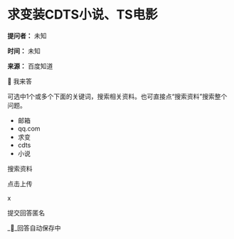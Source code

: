 # 求变装CDTS小说、TS电影

**提问者：** 未知

**时间：** 未知

**来源：** 百度知道

 我来答

可选中1个或多个下面的关键词，搜索相关资料。也可直接点“搜索资料”搜索整个问题。

- 邮箱
- qq.com
- 求变
- cdts
- 小说

搜索资料

点击上传

x

提交回答匿名

__回答自动保存中
